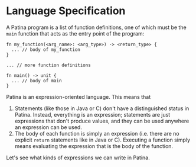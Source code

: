 # Language Specification

A Patina program is a list of function definitions, one of which must be the `main` function that acts as the entry point of the program:
```rust,no_run,noplayground
fn my_function(<arg_name>: <arg_type>) -> <return_type> {
  ... // body of my_function
}

... // more function definitions

fn main() -> unit {
  ... // body of main
}
```

Patina is an expression-oriented language. This means that
1. Statements (like those in Java or C) don't have a distinguished status in Patina. Instead, everything is an expression; statements are just expressions that don't produce values, and they can be used anywhere an expression can be used.
2. The body of each function is simply an expression (i.e. there are no explicit `return` statements like in Java or C). Executing a function simply means evaluating the expression that is the body of the function.


Let's see what kinds of expressions we can write in Patina.